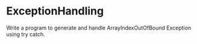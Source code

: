 # ExceptionHandling
Write a program to generate and handle ArrayIndexOutOfBound Exception using try catch.
